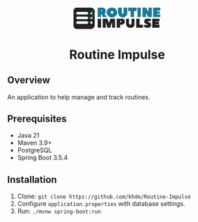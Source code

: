 <p align="center">
  <img src="img/logo.png" alt="Logo" width="200"/>
</p>

<h1 align="center">Routine Impulse


## Overview
An application to help manage and track routines.

## Prerequisites
- Java 21
- Maven 3.9+
- PostgreSQL
- Spring Boot 3.5.4

## Installation
1. Clone: `git clone https://github.com/khde/Routine-Impulse`
2. Configure `application.properties` with database settings.
3. Run: `./mvnw spring-boot:run`
